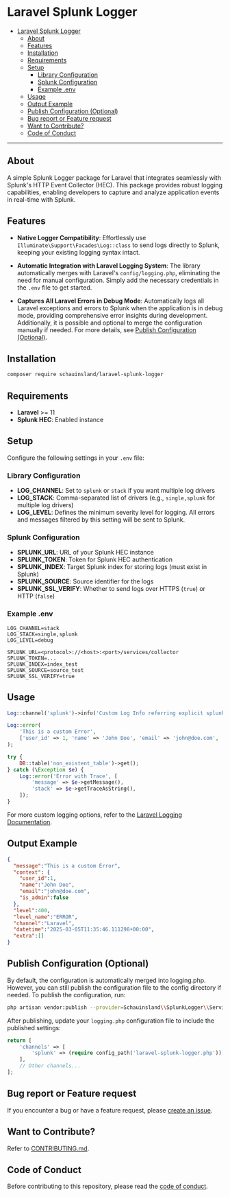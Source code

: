 # Laravel Splunk Logger

<!-- TOC -->
* [Laravel Splunk Logger](#laravel-splunk-logger)
  * [About](#about)
  * [Features](#features)
  * [Installation](#installation)
  * [Requirements](#requirements)
  * [Setup](#setup)
    * [Library Configuration](#library-configuration)
    * [Splunk Configuration](#splunk-configuration)
    * [Example .env](#example-env)
  * [Usage](#usage)
  * [Output Example](#output-example)
  * [Publish Configuration (Optional)](#publish-configuration-optional)
  * [Bug report or Feature request](#bug-report-or-feature-request)
  * [Want to Contribute?](#want-to-contribute)
  * [Code of Conduct](#code-of-conduct)
<!-- TOC -->

---

## About

A simple Splunk Logger package for Laravel that integrates seamlessly with Splunk's HTTP Event Collector (HEC). This package provides robust logging capabilities, enabling developers to capture and analyze application events in real-time with Splunk.

## Features

- **Native Logger Compatibility**:
Effortlessly use `Illuminate\Support\Facades\Log::class` to send logs directly to Splunk, keeping your existing logging syntax intact.

- **Automatic Integration with Laravel Logging System**:
The library automatically merges with Laravel's `config/logging.php`, eliminating the need for manual configuration. Simply add the necessary credentials in the `.env` file to get started.

- **Captures All Laravel Errors in Debug Mode**:
Automatically logs all Laravel exceptions and errors to Splunk when the application is in debug mode, providing comprehensive error insights during development.
Additionally, it is possible and optional to merge the configuration manually if needed. For more details, see [Publish Configuration (Optional)](#publish-configuration-optional).

## Installation

```bash
composer require schauinsland/laravel-splunk-logger
```

## Requirements

- **Laravel** >= 11
- **Splunk HEC**: Enabled instance

## Setup

Configure the following settings in your `.env` file:

### Library Configuration
- **LOG_CHANNEL**: Set to `splunk` or `stack` if you want multiple log drivers
- **LOG_STACK**: Comma-separated list of drivers (e.g., `single,splunk` for multiple log drivers)
- **LOG_LEVEL**: Defines the minimum severity level for logging. All errors and messages filtered by this setting will be sent to Splunk.

### Splunk Configuration
- **SPLUNK_URL**: URL of your Splunk HEC instance
- **SPLUNK_TOKEN**: Token for Splunk HEC authentication
- **SPLUNK_INDEX**: Target Splunk index for storing logs (must exist in Splunk)
- **SPLUNK_SOURCE**: Source identifier for the logs
- **SPLUNK_SSL_VERIFY**: Whether to send logs over HTTPS (`true`) or HTTP (`false`)

### Example .env

```dotenv
LOG_CHANNEL=stack
LOG_STACK=single,splunk
LOG_LEVEL=debug

SPLUNK_URL=<protocol>://<host>:<port>/services/collector
SPLUNK_TOKEN=...
SPLUNK_INDEX=index_test
SPLUNK_SOURCE=source_test
SPLUNK_SSL_VERIFY=true
```

## Usage

```php
Log::channel('splunk')->info('Custom Log Info referring explicit splunk');

Log::error(
    'This is a custom Error',
    ['user_id' => 1, 'name' => 'John Doe', 'email' => 'john@doe.com', 'is_admin' => false]
);

try {
    DB::table('non_existent_table')->get();
} catch (\Exception $e) {
    Log::error('Error with Trace', [
        'message' => $e->getMessage(),
        'stack' => $e->getTraceAsString(),
    ]);
}
```

For more custom logging options, refer to the [Laravel Logging Documentation](https://laravel.com/docs/11.x/logging#writing-log-messages).

## Output Example

```json
{
  "message":"This is a custom Error",
  "context": {
    "user_id":1,
    "name":"John Doe",
    "email":"john@doe.com",
    "is_admin":false
  },
  "level":400,
  "level_name":"ERROR",
  "channel":"Laravel",
  "datetime":"2025-03-05T11:35:46.111298+00:00",
  "extra":[]
}
```

## Publish Configuration (Optional)

By default, the configuration is automatically merged into logging.php. However, you can still publish the configuration file to the config directory if needed. To publish the configuration, run:
```bash
php artisan vendor:publish --provider=Schauinsland\\SplunkLogger\\ServiceProvider
```

After publishing, update your `logging.php` configuration file to include the published settings:
```php
return [
    'channels' => [
        'splunk' => (require config_path('laravel-splunk-logger.php'))['splunk'],
    ],
    // Other channels...
];
```


## Bug report or Feature request

If you encounter a bug or have a feature request, please [create an issue](https://github.com/schauinsland/laravel-splunk-logger/issues).

## Want to Contribute?

Refer to [CONTRIBUTING.md](./docs/CONTRIBUTING.md).

## Code of Conduct

Before contributing to this repository, please read the [code of conduct](./docs/CODE_OF_CONDUCT.md).
